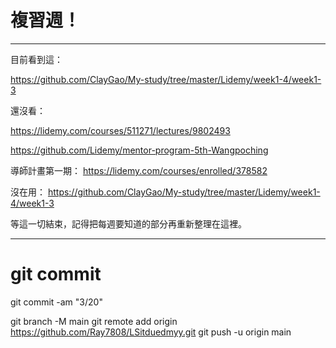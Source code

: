 # 複習週！





---
目前看到這：

https://github.com/ClayGao/My-study/tree/master/Lidemy/week1-4/week1-3



還沒看：

https://lidemy.com/courses/511271/lectures/9802493

https://github.com/Lidemy/mentor-program-5th-Wangpoching

導師計畫第一期：
https://lidemy.com/courses/enrolled/378582

沒在用：
https://github.com/ClayGao/My-study/tree/master/Lidemy/week1-4/week1-3


等這一切結束，記得把每週要知道的部分再重新整理在這裡。

---

# git commit

git commit -am "3/20"

git branch -M main
git remote add origin https://github.com/Ray7808/LSitduedmyy.git
git push -u origin main
